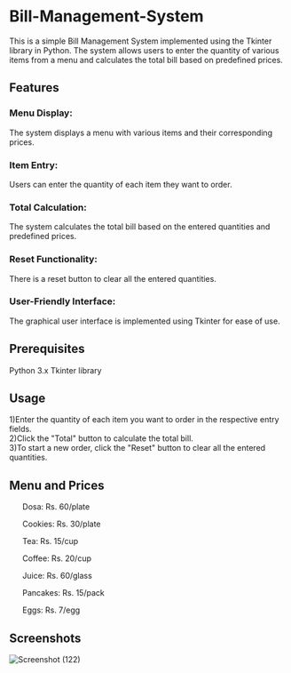 # Bill-Management-System
This is a simple Bill Management System implemented using the Tkinter library in Python. The system allows users to enter the quantity of various items from a menu and calculates the total bill based on predefined prices.

<h2>Features</h2>

<h3>Menu Display:</h3> The system displays a menu with various items and their corresponding prices.
<h3>Item Entry:</h3> Users can enter the quantity of each item they want to order.
<h3>Total Calculation:</h3> The system calculates the total bill based on the entered quantities and predefined prices.
<h3>Reset Functionality:</h3> There is a reset button to clear all the entered quantities.
<h3>User-Friendly Interface:</h3> The graphical user interface is implemented using Tkinter for ease of use.

<h2>Prerequisites</h2>

Python 3.x
Tkinter library

<h2>Usage</h2>

1)Enter the quantity of each item you want to order in the respective entry fields.
<br>
2)Click the "Total" button to calculate the total bill.
<br>
3)To start a new order, click the "Reset" button to clear all the entered quantities.


<h2>Menu and Prices</h2>

<ul>Dosa: Rs. 60/plate</ul>
<ul>Cookies: Rs. 30/plate</ul>
<ul>Tea: Rs. 15/cup</ul>
<ul>Coffee: Rs. 20/cup</ul>
<ul>Juice: Rs. 60/glass</ul>
<ul>Pancakes: Rs. 15/pack</ul>
<ul>Eggs: Rs. 7/egg</ul>


<h2>Screenshots</h2>


![Screenshot (122)](https://github.com/ankitpanwar1707/Bill-Management-System/assets/145194903/976182a1-9d16-4bee-a6ab-2266f4c16321)
